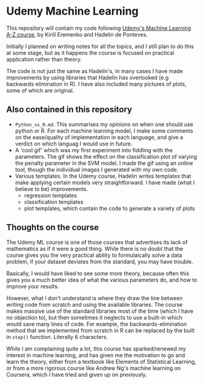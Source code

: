# Udemy Machine Learning

This repository will contain my code following [Udemy's Machine Learning A-Z course](https://www.udemy.com/machinelearning/learn/v4/overview), by Kirill Eremenko and Hadelin de Ponteves.

Initially I planned on writing notes for all the topics, and I still plan to do this at some stage, but as it happens the course is focused on practical application rather than theory.

The code is not just the same as Hadelin's, in many cases I have made improvements by using libraries that Hadelin has overlooked (e.g backwards elimination in R). I have also included many pictures of plots, some of which are original.

## Also contained in this repository

- `Python_vs_R.md`. This summarises my opinions on when one should use python or R. For each machine learning model, I make some comments on the ease/quality of implementation in each language, and give a verdict on which languag I would use in future.
- A 'cool gif' which was my first experiment into fiddling with the parameters. The gif shows the effect on the classification plot of varying the penalty parameter in the SVM model. I made the gif using an online tool, though the individual images I generated with my own code.
- Various templates. In the Udemy course, Hadelin writes templates that make applying certain models very straightforward. I have made (what I believe to be) improvements.
    - regression templates
    - classification templates
    - plot templates, which contain the code to generate a variety of plots

## Thoughts on the course

The Udemy ML course is one of those courses that advertises its lack of mathematics as if it were a good thing. While there is no doubt that the course gives you the very practical ability to formulaically solve a data problem, if your dataset deviates from the standard, you may have trouble.

Basically, I would have liked to see some more theory, because often this gives you a much better idea of what the various parameters do, and how to improve your results.

However, what I don't understand is where they draw the line between writing code from scratch and using the available libraries. The course makes massive use of the standard libraries most of the time (which I have no objection to), but then sometimes it neglects to use a built-in which would save many lines of code. For example, the backwards-elimination method that we implemented from scratch in R can be replaced by the built in `step()` function. Literally 6 characters.

While I am complaining quite a lot, this course has sparked/renewed my interest in machine learning, and has given me the motivation to go and learn the theory, either from a textbook like Elements of Statistical Learning, or from a more rigorous course like Andrew Ng's machine learning on Coursera, which I have tried and given up on previously.
